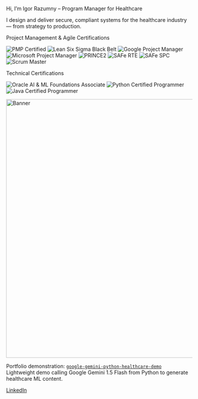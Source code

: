 Hi, I’m Igor Razumny – Program Manager for Healthcare

I design and deliver secure, compliant systems for the healthcare industry — from strategy to production.

Project Management & Agile Certifications

![PMP Certified](https://img.shields.io/badge/PMP-Certified-blue?style=for-the-badge)
![Lean Six Sigma Black Belt](https://img.shields.io/badge/Lean%20Six%20Sigma-Black%20Belt-yellow?style=for-the-badge)
![Google Project Manager](https://img.shields.io/badge/Google-Project%20Manager-lightgrey?style=for-the-badge)
![Microsoft Project Manager](https://img.shields.io/badge/Microsoft-Project%20Manager-lightgrey?style=for-the-badge)
![PRINCE2](https://img.shields.io/badge/PRINCE2-Project%20Manager-purple?style=for-the-badge)
![SAFe RTE](https://img.shields.io/badge/SAFe-RTE-brightgreen?style=for-the-badge)
![SAFe SPC](https://img.shields.io/badge/SAFe-SPC-green?style=for-the-badge)
![Scrum Master](https://img.shields.io/badge/Scrum%20Alliance-Scrum%20Master-orange?style=for-the-badge)

Technical Certifications

![Oracle AI & ML Foundations Associate](https://img.shields.io/badge/Oracle-AI%20%26%20ML%20Foundations-F80000?style=for-the-badge&logo=oracle&logoColor=white)
![Python Certified Programmer](https://img.shields.io/badge/Python-Certified-3776AB?style=for-the-badge&logo=python&logoColor=white)
![Java Certified Programmer](https://img.shields.io/badge/Java-Certified-ED8B00?style=for-the-badge&logo=openjdk&logoColor=white)

<img src="https://github.com/igorrazumny/openai-recipe-quality-validator/blob/main/public_assets/2025-06-24%20OpenAI%20Recipe%20Validator.png?raw=true" alt="Banner" width="700"/>

Portfolio demonstration: [`google-gemini-python-healthcare-demo`](https://github.com/igorrazumny/google-gemini-python-healthcare-demo)  
Lightweight demo calling Google Gemini 1.5 Flash from Python to generate healthcare ML content.

[LinkedIn](https://www.linkedin.com/in/irazum)
